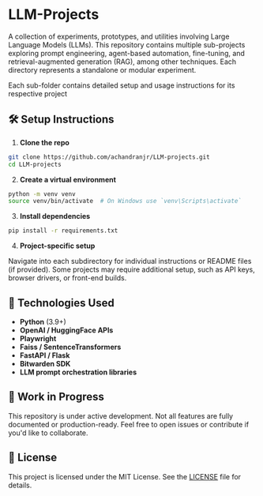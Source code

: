 # LLM-Projects

A collection of experiments, prototypes, and utilities involving Large Language Models (LLMs). This repository contains multiple sub-projects exploring prompt engineering, agent-based automation, fine-tuning, and retrieval-augmented generation (RAG), among other techniques. Each directory represents a standalone or modular experiment.

Each sub-folder contains detailed setup and usage instructions for its respective project

## 🛠 Setup Instructions

1. **Clone the repo**

```bash
git clone https://github.com/achandranjr/LLM-projects.git
cd LLM-projects
```

2. **Create a virtual environment**

```bash
python -m venv venv
source venv/bin/activate  # On Windows use `venv\Scripts\activate`
```

3. **Install dependencies**

```bash
pip install -r requirements.txt
```

4. **Project-specific setup**

Navigate into each subdirectory for individual instructions or README files (if provided). Some projects may require additional setup, such as API keys, browser drivers, or front-end builds.

## 🧪 Technologies Used

- **Python** (3.9+)
- **OpenAI / HuggingFace APIs**
- **Playwright**
- **Faiss / SentenceTransformers**
- **FastAPI / Flask**
- **Bitwarden SDK**
- **LLM prompt orchestration libraries**

## 🚧 Work in Progress

This repository is under active development. Not all features are fully documented or production-ready. Feel free to open issues or contribute if you'd like to collaborate.

## 📄 License

This project is licensed under the MIT License. See the [LICENSE](LICENSE) file for details.
